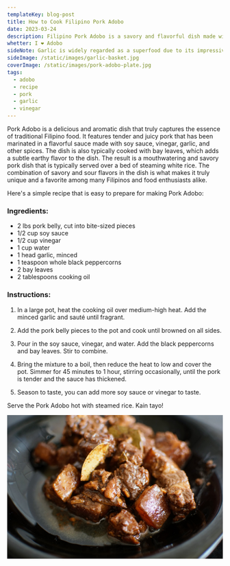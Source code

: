 ```yaml
---
templateKey: blog-post
title: How to Cook Filipino Pork Adobo
date: 2023-03-24
description: Filipino Pork Adobo is a savory and flavorful dish made with tender pork marinated in a soy sauce and vinegar-based sauce, with garlic, peppercorns, and bay leaves
whetter: I ❤️ Adobo
sideNote: Garlic is widely regarded as a superfood due to its impressive nutrient profile and numerous health benefits. Packed with vitamin C, vitamin B6, and manganese, as well as trace amounts of other minerals like calcium and potassium, garlic is a highly nutritious food. It also contains sulfur compounds, which have been linked to various health benefits such as reducing inflammation, lowering blood pressure, and improving heart health. In addition, some studies suggest that garlic may have anti-cancer properties and can boost the immune system. All of these factors make garlic a highly beneficial addition to a healthy diet.
sideImage: /static/images/garlic-basket.jpg
coverImage: /static/images/pork-adobo-plate.jpg
tags:
  - adobo
  - recipe
  - pork
  - garlic
  - vinegar
---
```


Pork Adobo is a delicious and aromatic dish that truly captures the essence of traditional Filipino food. It features tender and juicy pork that has been marinated in a flavorful sauce made with soy sauce, vinegar, garlic, and other spices. The dish is also typically cooked with bay leaves, which adds a subtle earthy flavor to the dish. The result is a mouthwatering and savory pork dish that is typically served over a bed of steaming white rice. The combination of savory and sour flavors in the dish is what makes it truly unique and a favorite among many Filipinos and food enthusiasts alike.

Here's a simple recipe that is easy to prepare for making Pork Adobo:

### Ingredients:

- 2 lbs pork belly, cut into bite-sized pieces
- 1/2 cup soy sauce
- 1/2 cup vinegar
- 1 cup water
- 1 head garlic, minced
- 1 teaspoon whole black peppercorns
- 2 bay leaves
- 2 tablespoons cooking oil

### Instructions:

1. In a large pot, heat the cooking oil over medium-high heat. Add the minced garlic and sauté until fragrant.

2. Add the pork belly pieces to the pot and cook until browned on all sides.

3. Pour in the soy sauce, vinegar, and water. Add the black peppercorns and bay leaves. Stir to combine.

4. Bring the mixture to a boil, then reduce the heat to low and cover the pot. Simmer for 45 minutes to 1 hour, stirring occasionally, until the pork is tender and the sauce has thickened.

5. Season to taste, you can add more soy sauce or vinegar to taste.

Serve the Pork Adobo hot with steamed rice. Kain tayo!

![Pork Adobo](/static/images/pork-adobo-plate-02.jpg)
